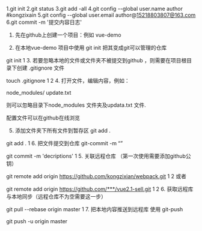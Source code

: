 


1.git init
2.git status
3.git add -all
4.git config --global user.name author #kongzixain
5.git config --global user.email author@15218803807@163.com
6.git commit -m '提交内容日志'



1. 先在github上创建一个项目：例如 vue-demo

2. 在本地vue-demo 项目中使用 git init 把其变成git可以管理的仓库

git init
1
3. 若要忽略本地的文件或文件夹不被提交到github ，则需要在项目根目录下创建 .gitignore 文件

touch .gitignore
1
2
4. 打开文件，编辑内容，例如：


node_modules/ 
update.txt 

则可以忽略目录下node_modules 文件夹及updata.txt 文件.

配置文件可以在github在线浏览

5. 添加文件夹下所有文件到暂存区 git add .

git add .
1
6. 把文件提交到仓库 git-commit -m “”

git commit -m 'decriptions'
1
5. 关联远程仓库 （第一次使用需要添加github公钥）

git remote add origin https://github.com/kongzixian/webpack.git
1
2
或者

git remote add origin https://github.com/***/vue2.1-sell.git
1
2
6. 获取远程库与本地同步（远程仓库不为空需要这一步）

git pull --rebase origin master
1
7. 把本地内容推送到远程库 使用 git-push

git push -u origin master